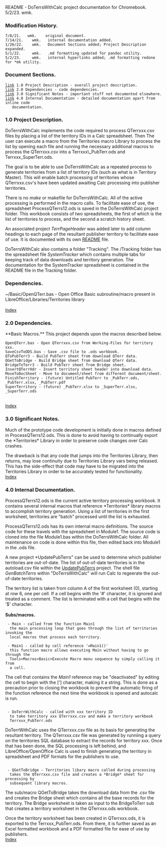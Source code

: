 README - DoTerrsWithCalc project documentation for Chromebook.<br>
5/2/23.	wmk.	
<h3>Modification History.</h3>
<pre><code>7/8/21.   wmk.    original document.
7/14/21.    wmk.   internal documentation added.
1/26/22.    wmk.   Document Sections added; Project Description expanded.
5/1/22.     wmk.   .md formatting updated for pandoc utility.
5/2/23.     wmk.   internal hyperlinks added; .md formatting redone for *mk utility.
</code></pre>
<h3 id="IX">Document Sections.</h3>
<pre><code><a href="#1.0">link</a> 1.0 Project Description - overall project description.
<a href="#2.0">link</a> 2.0 Dependencies - code dependencies.
<a href="#3.0">link</a> 3.0 Significant Notes - important stuff not documented elsewhere.
<a href="#4.0">link</a> 4.0 Internal Documentation - detailed documentation apart from inline code
   documentation.
</code></pre>
<h3 id="1.0">1.0 Project Description.</h3>
DoTerrsWithCalc implements the code required to process QTerrxxx.csv files by placing a list of the territory IDs in a Calc spreadsheet. Then The user can execute a macro from the Territories macro Library to process the list by opening each file and running the necessary additional macros to process the QTerrxxx.csv into a Terrxxx\_PubTerr.ods and Terrxxx_SuperTerr.ods.

The goal is to be able to use DoTerrsWithCalc as a repeated process to generate territories from a list of territory IDs (such as what is in Territory Master). This will enable batch processing of territories whose QTerrxxx.csv's have been updated awaiting Calc processing into publisher territories.

There is no *make* or makefile for DoTerrsWithCalc. All of the active processing is performed in the macro calls. To facilitate ease of use, the spreadsheet ProcessQTerrs12.ods is saved in the DoTerrsWithCalc project folder. This workbook consists of two spreadsheets, the first of which is the list of territories to process, and the second a scratch history sheet.

An associated project *TerrPageHeader* was added later to add column headings to each page of the resultant publisher territory to facilitate ease of use. It is documented with its own
[README](file:///media/fuse/crostini_67db2e155275fc7e48975519462d5b22a040848a_termina_penguin/GitHub/TerritoriesCB/Projects-Geany/TerrPageHeader/README.html) file.

DoTerrsWithCalc also contains a folder "Tracking". The /Tracking folder has the spreadsheet file *SystemTracker* which contains multiple tabs for keeping track of data downloads and territory generation. The documentation for the SystemTracker spreadsheet is contained in the README file in the Tracking folder.<h3>Dependencies.</h3>
~/Basic/OpenQTerr.bas - Open Office Basic subroutine/macro present in
  LibreOffice/Libraries/Territories library<br>
<br><a href="#IX">Index</a>
<h3 id="2.0">2.0 Dependencies.</h3>
**Basic Macros.**
This project depends upon the macros described below.
<pre><code>OpenQTerr.bas - Open QTerrxxx.csv from Working-Files for territory xxx.
SaveCsvToODS.bas - Save .csv file to .ods workbook.
QToPubTerr3 - Build PubTerr sheet from download QTerr data.
QGetToBridge - Build Bridge sheet from download QTerr data.
BridgeToTerr3 - Build PubTerr sheet from Bridge sheet.
InsertQTerrHdr - Insert territory sheet header into download data.
MoveToDocSheet - Move to document/sheet from different document/sheet.
FinishTerritory - (future) Untitled PubTerr to _PubTerr.ods, _PubTerr.xlsx, _PubTerr.pdf
SuperTerritory - (future) _PubTerr.xlsx to _SuperTerr.xlsx, _SuperTerr.ods
</code></pre><br><a href="#IX">Index</a>
<h3 id="3.0">3.0 Significant Notes.</h3>
Much of the prototype code development is initially done in macros defined
in ProcessQTerrs12.ods. This is done to avoid having to continually export
the *Territories* Library in order to preserve code changes over Calc crashes.

The drawback is that any code that jumps into the Territories Library,
then returns, may lose continuity due to Territories Library vars being
released. This has the side-effect that code may have to be migrated
into the Territories Library in order to be accurately tested for
functionality.<br><a href="#IX">Index</a>
<h3 id="4.0">4.0 Internal Documentation.</h3>
ProcessQTerrs12.ods is the current active territory processing workbook. It contains several internal macros that reference *Territories* library macros to accomplish territory generation. Using a list of territories in the first worksheet, territories are "batch" processed until the list is exhausted.

ProcessQTerrs12.ods has its own internal macro definitions. The source code for
these travels with the spreadsheet in Module1. The source code is cloned into
the file Module1.bas within the DoTerrsWithCalc folder. All maintenance on code
is done within this file, then edited back into Module1 in the .ods file.

A new project *UpdatePubTerrs" can be used to determine which publisher
territories are out-of-date. The list of out-of-date territories is in the
autoload.csv file within the
[UpdatePubTerrs](file:///media/fuse/crostini_67db2e155275fc7e48975519462d5b22a040848a_termina_penguin/GitHub/TerritoriesCB/Projects-Geany/UpdatePubTerrs/README.html)
project. The shell file *GenBatchTerrs* within "DoTerrsWithCalc" will run Calc
to regeerate the out-of-date territories.

The territory list is taken from column A of the first worksheet (0), starting at
row 6, one per cell. If a cell begins with the '#' character, it is ignored and
treated as a comment. The list is terminated with a cell that begins with the '$'
character.<br>
<br>
**Subs/macros.**
<pre><code> - Main - called from the function Main1
  the main processing loop that goes through the list of territories invoking the
  local macros that process each territory.

 - Main1 - called by cell reference '=Main1()'
  this function macro allows executing Main without having to go through the
  Tools>Macros>Basic>Execute Macro menu sequence by simply calling it from
  a cell.
</code></pre>
The cell that contains the *Main1* reference may be "deactivated" by editing the cell to begin with the \['\] character, making it a string. This is done as a precaution prior to closing the workbook to prevent the automatic firing of the function reference the next time the workbook is opened and autocalc is run.
<pre><code>
 - DoTerrWithCalc - called with xxx territory ID
  to take territory xxx QTerrxxx.csv and make a territory workbook
  Terrxxx_PubTerr.ods
</code></pre>
DoTerrWithCalc uses the QTerrxxx.csv file as its basis for generating the resultant territory. The QTerrxxx.csv file was generated by runniing a query on the territories SQL database to extract the records for territory xxx. Once that has been done, the SQL processing is left behind, and LibreOffice/OpenOffice Calc is used to finish generating the territory in spreadsheet and PDF formats for the publishers to use.
<pre><code>
 - QGetToBridge - Territories libary macro called during processing
  takes the QTerrxxx.csv file and creates a *Bridge* sheet for processing by
  subsequent library macros.
</code></pre>
The sub/macro QGetToBridge takes the download data from the .csv file and creates the Bridge sheet which contains all the base records for the territory. The Bridge worksheet is taken as input to the BridgeToTerr sub that creates a territory worksheet in the QTerrxxx.ods workbook.

Once the territory worksheet has been created in QTerrxxx.ods, it is exported to the Terrxxx_PubTerr.ods. From there, it is further saved as an Excel formatted workbook and a PDF formatted file for ease of use by publishers.
<br><a href="#IX">Index</a>
